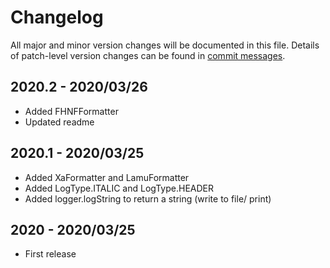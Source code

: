 # Changelog
All major and minor version changes will be documented in this file. Details of
patch-level version changes can be found in [commit messages](../../commits/master).

## 2020.2 - 2020/03/26
- Added FHNFFormatter
- Updated readme

## 2020.1 - 2020/03/25
- Added XaFormatter and LamuFormatter
- Added LogType.ITALIC and LogType.HEADER
- Added logger.logString to return a string (write to file/ print)

## 2020 - 2020/03/25
- First release
